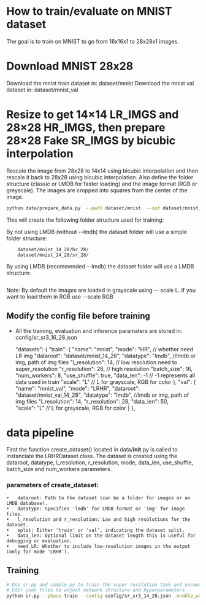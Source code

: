 # How to train/evaluate on MNIST dataset

The goal is to train on MNIST to go from 16x16x1 to 28x28x1 images.

# Download MNIST 28x28

Download the mnist train dataset in: dataset/mnist
Download the mnist val dataset in: dataset/mnist_val

# Resize to get 14×14 LR_IMGS and 28×28 HR_IMGS, then prepare 28×28 Fake SR_IMGS by bicubic interpolation

Rescale the image from 28x28 to 14x14 using bicubic interpolation and then rescale it back to 28x28 using bicubic interpolation. Also define the folder structure (classic or LMDB for faster loading) and the image format (RGB or greyscale). The images are cropped into squares from the center of the image.

```bash
python data/prepare_data.py  --path dataset/mnist  --out dataset/mnist_14_28 --size 14,28 -l --n_worker 8 --resample bicubic --scale L
```
This will create the following folder structure used for training:

By not using LMDB (without --lmdb) the dataset folder will use a simple folder structure:
``` dataset/mnist_14_28/lr_14/
    dataset/mnist_14_28/hr_28/
    dataset/mnist_14_28/sr_28/
```
By using LMDB (recommended --lmdb) the dataset folder will use a LMDB structure:
``` dataset/mnist_14_28/.mdb
```

Note: By default the images are loaded in grayscale using -- scale L. If you want to load them in RGB use --scale RGB

## Modify the config file before training

- All the training, evaluation and inference paramaters are stored in: config/sr_sr3_16_28.json

    "datasets": {
        "train": {
            "name": "mnist",
            "mode": "HR", // whether need LR img
            "dataroot": "dataset/mnist_14_28",
            "datatype": "lmdb", //lmdb or img, path of img files
            "l_resolution": 14, // low resolution need to super_resolution
            "r_resolution": 28, // high resolution
            "batch_size": 16,
            "num_workers": 8,
            "use_shuffle": true,
            "data_len": -1 // -1 represents all data used in train
            "scale": "L" // L for grayscale, RGB for color
        },
        "val": {
            "name": "mnist_val",
            "mode": "LRHR",
            "dataroot": "dataset/mnist_val_14_28",
            "datatype": "lmdb", //lmdb or img, path of img files
            "l_resolution": 14,
            "r_resolution": 28,
            "data_len": 50,     
            "scale": "L" // L for grayscale, RGB for color
        }
    },

# data pipeline 

First the function create_dataset() located in data/__init__.py is called to instanciate the LRHRDataset class. The dataset is created using the dataroot, datatype, l_resolution, r_resolution, mode, data_len, use_shuffle, batch_size and num_workers parameters. 

### parameters of create_dataset:
    •   dataroot: Path to the dataset (can be a folder for images or an LMDB database).
	•	datatype: Specifies 'lmdb' for LMDB format or 'img' for image files.
	•	l_resolution and r_resolution: Low and high resolutions for the dataset.
	•	split: Either 'train' or 'val', indicating the dataset split.
	•	data_len: Optional limit on the dataset length this is useful for debugging or evaluation.
	•	need_LR: Whether to include low-resolution images in the output (only for mode 'LRHR').

## Training 
```bash
# Use sr.py and sample.py to train the super resolution task and unconditional generation task, respectively.
# Edit json files to adjust network structure and hyperparameters
python sr.py --phase train --config config/sr_sr3_14_28.json -enable_wandb -log_wandb_ckpt -debug
```





